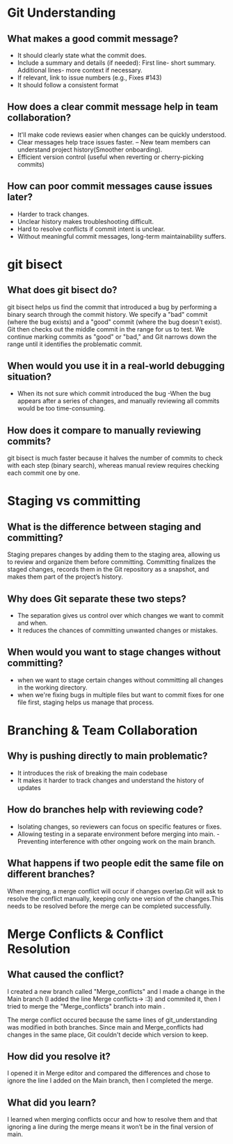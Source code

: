 # Git Understanding

## What makes a good commit message?

- It should clearly state what the commit does.
- Include a summary and details (if needed): First line- short summary. Additional lines- more context if necessary.
- If relevant, link to issue numbers (e.g., Fixes #143)
- It should follow a consistent format

## How does a clear commit message help in team collaboration?

- It'll make code reviews easier when changes can be quickly understood.
- Clear messages help trace issues faster.
  – New team members can understand project history(Smoother onboarding).
- Efficient version control (useful when reverting or cherry-picking commits)

## How can poor commit messages cause issues later?

- Harder to track changes.
- Unclear history makes troubleshooting difficult.
- Hard to resolve conflicts if commit intent is unclear.
- Without meaningful commit messages, long-term maintainability suffers.

# git bisect

## What does git bisect do?

git bisect helps us find the commit that introduced a bug by performing a binary search through the commit history.
We specify a "bad" commit (where the bug exists) and a "good" commit (where the bug doesn't exist). Git then checks out the middle commit in the range for us to test.
We continue marking commits as "good" or "bad," and Git narrows down the range until it identifies the problematic commit.

## When would you use it in a real-world debugging situation?

- When its not sure which commit introduced the bug
  -When the bug appears after a series of changes, and manually reviewing all commits would be too time-consuming.

## How does it compare to manually reviewing commits?

git bisect is much faster because it halves the number of commits to check with each step (binary search), whereas manual review requires checking each commit one by one.

# Staging vs committing

## What is the difference between staging and committing?

Staging prepares changes by adding them to the staging area, allowing us to review and organize them before committing. Committing finalizes the staged changes, records them in the Git repository as a snapshot, and makes them part of the project’s history.

## Why does Git separate these two steps?

- The separation gives us control over which changes we want to commit and when.
- It reduces the chances of committing unwanted changes or mistakes.

## When would you want to stage changes without committing?

- when we want to stage certain changes without committing all changes in the working directory.
- when we're fixing bugs in multiple files but want to commit fixes for one file first, staging helps us manage that process.

# Branching & Team Collaboration

## Why is pushing directly to main problematic?

- It introduces the risk of breaking the main codebase
- It makes it harder to track changes and understand the history of updates

## How do branches help with reviewing code?

- Isolating changes, so reviewers can focus on specific features or fixes.
- Allowing testing in a separate environment before merging into main.
  -Preventing interference with other ongoing work on the main branch.

## What happens if two people edit the same file on different branches?

When merging, a merge conflict will occur if changes overlap.Git will ask to resolve the conflict manually, keeping only one version of the changes.This needs to be resolved before the merge can be completed successfully.

# Merge Conflicts & Conflict Resolution

## What caused the conflict?

I created a new branch called "Merge_conflicts" and I made a change in the Main branch (I added the line Merge conflicts-> :3) and commited it, then I tried to merge the "Merge_conflicts" branch into main .

The merge conflict occured because the same lines of git_understanding was modified in both branches. Since main and Merge_conflicts had changes in the same place, Git couldn't decide which version to keep.

## How did you resolve it?

I opened it in Merge editor and compared the differences and chose to ignore the line I added on the Main branch, then I completed the merge.

## What did you learn?

I learned when merging conflicts occur and how to resolve them and that ignoring a line during the merge means it won’t be in the final version of main.
